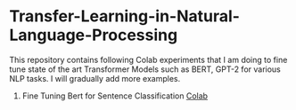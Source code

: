 # Transfer-Learning-in-Natural-Language-Processing

This repository contains following Colab experiments that I am doing to fine tune state of the art Transformer Models such as BERT, GPT-2 for various NLP tasks. I will gradually add more examples.

1) Fine Tuning Bert for Sentence Classification [Colab](xxx)
